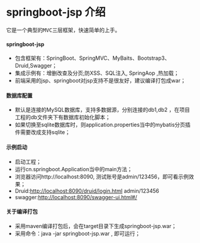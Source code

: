 # springboot-jsp 介绍 #

<pre>它是一个典型的MVC三层框架，快速简单的上手。</pre>

#### springboot-jsp

+ 包含框架有：SpringBoot、SpringMVC、MyBaits、Bootstrap3、Druid,Swagger；
+ 集成示例有：增删改查及分页;防XSS、SQL注入, SpringAop ,热加载；
+ 前端采用的jsp、springboot对jsp支持不是很友好，建议编译打包成war；

#### 数据库配置
+ 默认是连接的MySQL数据库，支持多数据源，分别连接的db1,db2 ，在项目工程的db文件夹下有数据库初始化脚本；
+ 如果切换至sqlite数据库时，则application.properties当中的mybatis分页插件需要改成支持sqlite；

#### 示例启动

+ 启动工程；
+ 运行cn.springboot.Application当中的main方法；
+ 浏览器访问http://localhost:8090, 测试账号是admin/123456，即可看示例效果；
+ Druid:<http://localhost:8090/druid/login.html>  admin/123456
+ swagger:<http://localhost:8090/swagger-ui.html#/> 

#### 关于编译打包
+ 采用maven编译打包后，会在target目录下生成springboot-jsp.war；
+ 采用命令：java -jar springboot-jsp.war , 即可运行；
